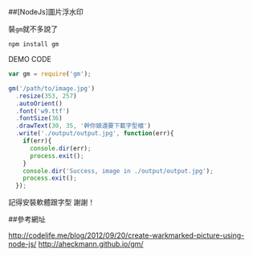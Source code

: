 ##[NodeJs]圖片浮水印

裝`gm`就不多說了
```
npm install gm
```

DEMO CODE

```js
var gm = require('gm');

gm('/path/to/image.jpg')
  .resize(353, 257)
  .autoOrient()
  .font('w9.ttf')
  .fontSize(36)
  .drawText(30, 35, '幹你娘還要下載字型檔')
  .write('./output/output.jpg', function(err){
    if(err){
      console.dir(err);
      process.exit();
    }
    console.dir('Success, image in ./output/output.jpg');
    process.exit();
  });
```

記得安裝軟體跟字型 謝謝！

##參考網址

http://codelife.me/blog/2012/09/20/create-warkmarked-picture-using-node-js/
http://aheckmann.github.io/gm/
